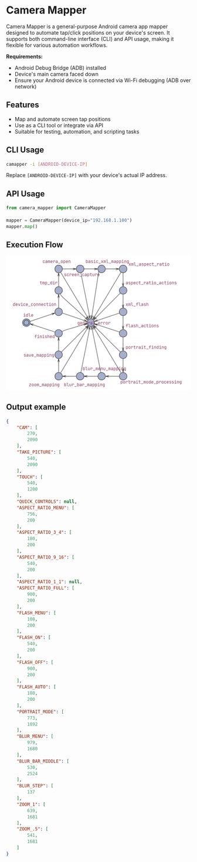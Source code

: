 # Camera Mapper
Camera Mapper is a general-purpose Android camera app mapper designed to automate tap/click positions on your device's screen. It supports both command-line interface (CLI) and API usage, making it flexible for various automation workflows.

**Requirements:**  
- Android Debug Bridge (ADB) installed
- Device's main camera faced down
- Ensure your Android device is connected via Wi-Fi debugging (ADB over network)

## Features
- Map and automate screen tap positions
- Use as a CLI tool or integrate via API
- Suitable for testing, automation, and scripting tasks

## CLI Usage

```sh
camapper -i [ANDROID-DEVICE-IP]
```

Replace `[ANDROID-DEVICE-IP]` with your device's actual IP address.

## API Usage

```python
from camera_mapper import CameraMapper

mapper = CameraMapper(device_ip="192.168.1.100")
mapper.map()
```

## Execution Flow
![Finite State Machine](assets/fsm.png)

## Output example
```json
{
    "CAM": [
        270,
        2090
    ],
    "TAKE_PICTURE": [
        540,
        2090
    ],
    "TOUCH": [
        540,
        1200
    ],
    "QUICK_CONTROLS": null,
    "ASPECT_RATIO_MENU": [
        756,
        200
    ],
    "ASPECT_RATIO_3_4": [
        180,
        200
    ],
    "ASPECT_RATIO_9_16": [
        540,
        200
    ],
    "ASPECT_RATIO_1_1": null,
    "ASPECT_RATIO_FULL": [
        900,
        200
    ],
    "FLASH_MENU": [
        108,
        200
    ],
    "FLASH_ON": [
        540,
        200
    ],
    "FLASH_OFF": [
        900,
        200
    ],
    "FLASH_AUTO": [
        180,
        200
    ],
    "PORTRAIT_MODE": [
        773,
        1892
    ],
    "BLUR_MENU": [
        979,
        1680
    ],
    "BLUR_BAR_MIDDLE": [
        530,
        2524
    ],
    "BLUR_STEP": [
        137
    ],
    "ZOOM_1": [
        639,
        1681
    ],
    "ZOOM_.5": [
        541,
        1681
    ]
}
```